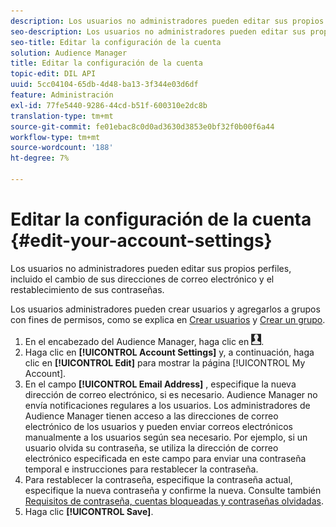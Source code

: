 ```yaml
---
description: Los usuarios no administradores pueden editar sus propios perfiles, incluido el cambio de sus direcciones de correo electrónico y el restablecimiento de sus contraseñas.
seo-description: Los usuarios no administradores pueden editar sus propios perfiles, incluido el cambio de sus direcciones de correo electrónico y el restablecimiento de sus contraseñas.
seo-title: Editar la configuración de la cuenta
solution: Audience Manager
title: Editar la configuración de la cuenta
topic-edit: DIL API
uuid: 5cc04104-65db-4d48-ba13-3f344e03d6df
feature: Administración
exl-id: 77fe5440-9286-44cd-b51f-600310e2dc8b
translation-type: tm+mt
source-git-commit: fe01ebac8c0d0ad3630d3853e0bf32f0b00f6a44
workflow-type: tm+mt
source-wordcount: '188'
ht-degree: 7%

---
```


# Editar la configuración de la cuenta {#edit-your-account-settings}

Los usuarios no administradores pueden editar sus propios perfiles, incluido el cambio de sus direcciones de correo electrónico y el restablecimiento de sus contraseñas.

<!-- t_edit_account_settings.xml -->

Los usuarios administradores pueden crear usuarios y agregarlos a grupos con fines de permisos, como se explica en [Crear usuarios](../../features/administration/administration-overview.md#create-users) y [Crear un grupo](../../features/administration/administration-overview.md#create-group).

1. En el encabezado del Audience Manager, haga clic en ![](assets/icon_profile.png).
1. Haga clic en **[!UICONTROL Account Settings]** y, a continuación, haga clic en **[!UICONTROL Edit]** para mostrar la página [!UICONTROL My Account].
1. En el campo **[!UICONTROL Email Address]** , especifique la nueva dirección de correo electrónico, si es necesario. Audience Manager no envía notificaciones regulares a los usuarios. Los administradores de Audience Manager tienen acceso a las direcciones de correo electrónico de los usuarios y pueden enviar correos electrónicos manualmente a los usuarios según sea necesario. Por ejemplo, si un usuario olvida su contraseña, se utiliza la dirección de correo electrónico especificada en este campo para enviar una contraseña temporal e instrucciones para restablecer la contraseña.
1. Para restablecer la contraseña, especifique la contraseña actual, especifique la nueva contraseña y confirme la nueva.
Consulte también [Requisitos de contraseña, cuentas bloqueadas y contraseñas olvidadas](../../reference/password-requirements.md).
1. Haga clic **[!UICONTROL Save]**.
